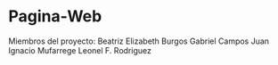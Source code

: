 # Pagina-Web

Miembros del proyecto:  Beatriz Elizabeth Burgos
                        Gabriel Campos
                        Juan Ignacio Mufarrege
                        Leonel F. Rodriguez
